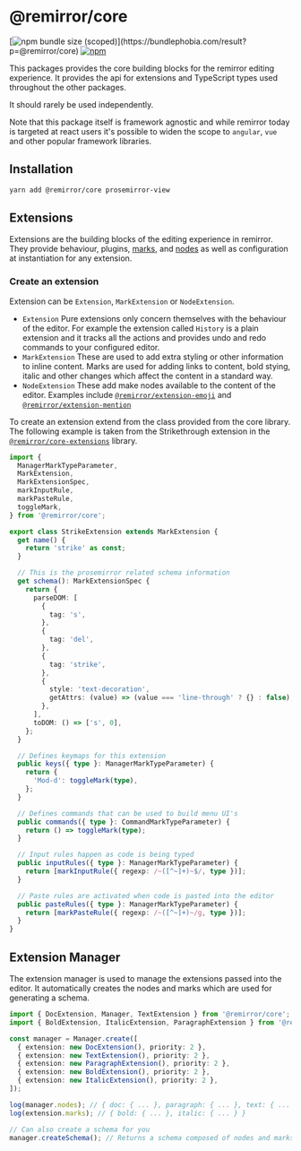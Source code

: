 # @remirror/core

[![npm bundle size (scoped)](https://img.shields.io/bundlephobia/minzip/@remirror/core.svg?)](https://bundlephobia.com/result?p=@remirror/core)
[![npm](https://img.shields.io/npm/dm/@remirror/core.svg?&logo=npm)](https://www.npmjs.com/package/@remirror/core)

This packages provides the core building blocks for the remirror editing experience. It provides the
api for extensions and TypeScript types used throughout the other packages.

It should rarely be used independently.

Note that this package itself is framework agnostic and while remirror today is targeted at react
users it's possible to widen the scope to `angular`, `vue` and other popular framework libraries.

## Installation

```bash
yarn add @remirror/core prosemirror-view
```

## Extensions

Extensions are the building blocks of the editing experience in remirror. They provide behaviour,
plugins, [marks](https://prosemirror.net/docs/guide/#schema.marks), and
[nodes](https://prosemirror.net/docs/guide/#schema.node_types) as well as configuration at
instantiation for any extension.

### Create an extension

Extension can be `Extension`, `MarkExtension` or `NodeExtension`.

- `Extension` Pure extensions only concern themselves with the behaviour of the editor. For example
  the extension called `History` is a plain extension and it tracks all the actions and provides
  undo and redo commands to your configured editor.
- `MarkExtension` These are used to add extra styling or other information to inline content. Marks
  are used for adding links to content, bold stying, italic and other changes which affect the
  content in a standard way.
- `NodeExtension` These add make nodes available to the content of the editor. Examples include
  [`@remirror/extension-emoji`](../extension-emoji) and
  [`@remirror/extension-mention`](../extension-mention)

To create an extension extend from the class provided from the core library. The following example
is taken from the Strikethrough extension in the [`@remirror/core-extensions`](../core-extensions)
library.

```ts
import {
  ManagerMarkTypeParameter,
  MarkExtension,
  MarkExtensionSpec,
  markInputRule,
  markPasteRule,
  toggleMark,
} from '@remirror/core';

export class StrikeExtension extends MarkExtension {
  get name() {
    return 'strike' as const;
  }

  // This is the prosemirror related schema information
  get schema(): MarkExtensionSpec {
    return {
      parseDOM: [
        {
          tag: 's',
        },
        {
          tag: 'del',
        },
        {
          tag: 'strike',
        },
        {
          style: 'text-decoration',
          getAttrs: (value) => (value === 'line-through' ? {} : false),
        },
      ],
      toDOM: () => ['s', 0],
    };
  }

  // Defines keymaps for this extension
  public keys({ type }: ManagerMarkTypeParameter) {
    return {
      'Mod-d': toggleMark(type),
    };
  }

  // Defines commands that can be used to build menu UI's
  public commands({ type }: CommandMarkTypeParameter) {
    return () => toggleMark(type);
  }

  // Input rules happen as code is being typed
  public inputRules({ type }: ManagerMarkTypeParameter) {
    return [markInputRule({ regexp: /~([^~]+)~$/, type })];
  }

  // Paste rules are activated when code is pasted into the editor
  public pasteRules({ type }: ManagerMarkTypeParameter) {
    return [markPasteRule({ regexp: /~([^~]+)~/g, type })];
  }
}
```

## Extension Manager

The extension manager is used to manage the extensions passed into the editor. It automatically
creates the nodes and marks which are used for generating a schema.

```ts
import { DocExtension, Manager, TextExtension } from '@remirror/core';
import { BoldExtension, ItalicExtension, ParagraphExtension } from '@remirror/core-extensions';

const manager = Manager.create([
  { extension: new DocExtension(), priority: 2 },
  { extension: new TextExtension(), priority: 2 },
  { extension: new ParagraphExtension(), priority: 2 },
  { extension: new BoldExtension(), priority: 2 },
  { extension: new ItalicExtension(), priority: 2 },
]);

log(manager.nodes); // { doc: { ... }, paragraph: { ... }, text: { ... } }
log(extension.marks); // { bold: { ... }, italic: { ... } }

// Can also create a schema for you
manager.createSchema(); // Returns a schema composed of nodes and marks in the extensions provided
```
